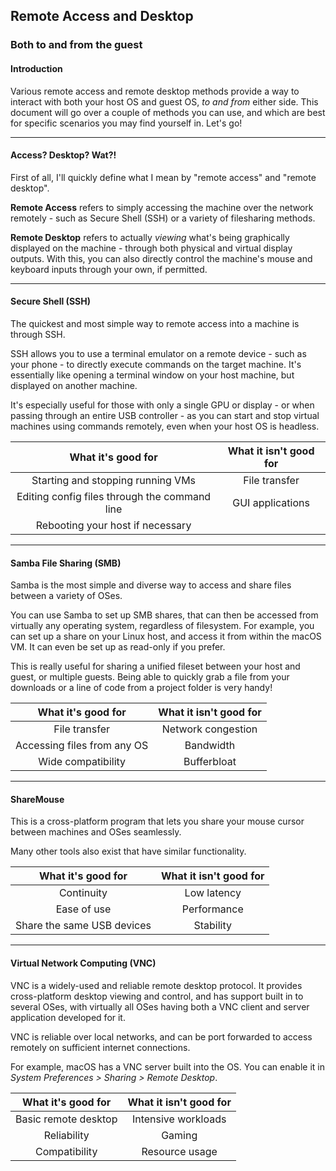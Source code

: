 ## Remote Access and Desktop

### Both to and from the guest

#### Introduction

Various remote access and remote desktop methods provide a way to interact with both your host OS and guest OS, *to and from* either side. This document will go over a couple of methods you can use, and which are best for specific scenarios you may find yourself in. Let's go!

***

#### Access? Desktop? Wat?!

First of all, I'll quickly define what I mean by "remote access" and "remote desktop". 

**Remote Access** refers to simply accessing the machine over the network remotely - such as Secure Shell (SSH) or a variety of filesharing methods.

**Remote Desktop** refers to actually *viewing* what's being graphically displayed on the machine - through both physical and virtual display outputs. With this, you can also directly control the machine's mouse and keyboard inputs through your own, if permitted.

***

#### Secure Shell (SSH)

The quickest and most simple way to remote access into a machine is through SSH. 

SSH allows you to use a terminal emulator on a remote device - such as your phone - to directly execute commands on the target machine. It's essentially like opening a terminal window on your host machine, but displayed on another machine.

It's especially useful for those with only a single GPU or display - or when passing through an entire USB controller - as you can start and stop virtual machines using commands remotely, even when your host OS is headless.

|             **What it's good for**            | **What it isn't good for** |
|:---------------------------------------------:|:--------------------------:|
|       Starting and stopping running VMs       |        File transfer       |
| Editing config files through the command line |      GUI applications      |
|        Rebooting your host if necessary       |                            |

***

#### Samba File Sharing (SMB)

Samba is the most simple and diverse way to access and share files between a variety of OSes. 

You can use Samba to set up SMB shares, that can then be accessed from virtually any operating system, regardless of filesystem. For example, you can set up a share on your Linux host, and access it from within the macOS VM. It can even be set up as read-only if you prefer.

This is really useful for sharing a unified fileset between your host and guest, or multiple guests. Being able to quickly grab a file from your downloads or a line of code from a project folder is very handy!

|    **What it's good for**   | **What it isn't good for** |
|:---------------------------:|:--------------------------:|
|        File transfer        |     Network congestion     |
| Accessing files from any OS |          Bandwidth         |
|      Wide compatibility     |         Bufferbloat        |

***

#### ShareMouse

This is a cross-platform program that lets you share your mouse cursor between machines and OSes seamlessly.

Many other tools also exist that have similar functionality.

|   **What it's good for**   | **What it isn't good for** |
|:--------------------------:|:--------------------------:|
|         Continuity         |         Low latency        |
|         Ease of use        |         Performance        |
| Share the same USB devices |          Stability         |

***

#### Virtual Network Computing (VNC)

VNC is a widely-used and reliable remote desktop protocol. It provides cross-platform desktop viewing and control, and has support built in to several OSes, with virtually all OSes having both a VNC client and server application developed for it.

VNC is reliable over local networks, and can be port forwarded to access remotely on sufficient internet connections. 

For example, macOS has a VNC server built into the OS. You can enable it in *System Preferences > Sharing > Remote Desktop*.

| **What it's good for** | **What it isn't good for** |
|:----------------------:|:--------------------------:|
|  Basic remote desktop  |     Intensive workloads    |
|       Reliability      |           Gaming           |
|      Compatibility     |       Resource usage       |